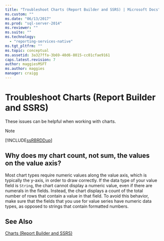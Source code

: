 ```yaml
---
title: "Troubleshoot Charts (Report Builder and SSRS) | Microsoft Docs"
ms.custom: ""
ms.date: "06/13/2017"
ms.prod: "sql-server-2014"
ms.reviewer: ""
ms.suite: ""
ms.technology: 
  - "reporting-services-native"
ms.tgt_pltfrm: ""
ms.topic: conceptual
ms.assetid: 3a327ffa-3b69-40d6-8015-cc01cfae9161
caps.latest.revision: 7
author: maggiesMSFT
ms.author: maggies
manager: craigg
---
```

# Troubleshoot Charts (Report Builder and SSRS)
  These issues can be helpful when working with charts.  
  
> [!NOTE]  
>  [!INCLUDE[ssRBRDDup](../../includes/ssrbrddup-md.md)]  
  
## Why does my chart count, not sum, the values on the value axis?  
 Most chart types require numeric values along the value axis, which is typically the y-axis, in order to draw correctly. If the data type of your value field is `String`, the chart cannot display a numeric value, even if there are numerals in the fields. Instead, the chart displays a count of the total number of rows that contain a value in that field. To avoid this behavior, make sure that the fields that you use for value series have numeric data types, as opposed to strings that contain formatted numbers.  
  
## See Also  
 [Charts &#40;Report Builder and SSRS&#41;](charts-report-builder-and-ssrs.md)  
  
  
